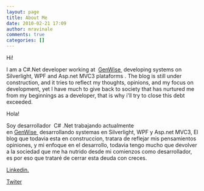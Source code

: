 ```yaml
---
layout: page
title: About Me
date: 2010-02-21 17:09
author: mravinale
comments: true
categories: []
---
```

Hi!

I am a C#.Net developer working at  <a title="GenWise" href="http://genwise.com/" target="_blank">GenWise </a> developing systems on Silverlight, WPF and Asp.net MVC3 plataforms . The blog is still under construction, and it tries to reflect my thoughts, opinions, and my focus on development, yet I have much to give back to society that has nurtured me from my beginnings as a developer, that is why i'll try to close this debt exceeded.

Hola!

Soy desarrollador  C# .Net trabajando actualmente en <a title="GenWise" href="http://genwise.com/" target="_blank">GenWise </a> desarrollando systemas en Silverlight, WPF y Asp.net MVC3, El blog que todavia esta en construccion, tratara de reflejar mis pensamientos opiniones, y mi enfoque en el desarrollo, todavia tengo mucho que devolver a la sociedad que me ha nutrido desde mi comienzos como desarrollador, es por eso que trataré de cerrar esta deuda con creces.

<a title="Linkedin" href="http://ar.linkedin.com/in/marianoravinale">Linkedin.</a>

<a title="Mi Twiter" href="http://twitter.com/mravinale" target="_blank">Twiter</a>
